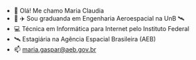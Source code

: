 - 👋 Olá! Me chamo Maria Claudia
- :rocket:	:airplane: Sou graduanda em Engenharia Aeroespacial na UnB	:artificial_satellite:	
- :computer:	 Técnica em Informática para Internet pelo Instituto Federal 
- :artificial_satellite: Estagiária na Agência Espacial Brasileira (AEB)
- 📫 maria.gaspar@aeb.gov.br

<!---
mariaclaudia3207/mariaclaudia3207 is a ✨ special ✨ repository because its `README.md` (this file) appears on your GitHub profile.
You can click the Preview link to take a look at your changes.
--->

